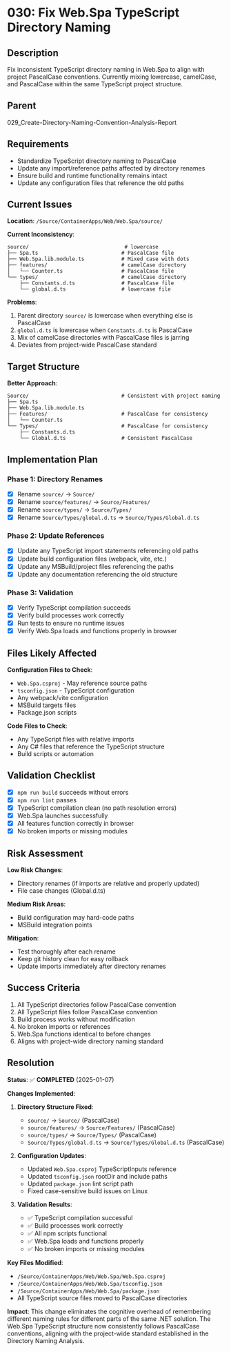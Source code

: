 # 030: Fix Web.Spa TypeScript Directory Naming

## Description

Fix inconsistent TypeScript directory naming in Web.Spa to align with project PascalCase conventions. Currently mixing lowercase, camelCase, and PascalCase within the same TypeScript project structure.

## Parent

029_Create-Directory-Naming-Convention-Analysis-Report

## Requirements

- Standardize TypeScript directory naming to PascalCase
- Update any import/reference paths affected by directory renames
- Ensure build and runtime functionality remains intact
- Update any configuration files that reference the old paths

## Current Issues

**Location**: `/Source/ContainerApps/Web/Web.Spa/source/`

**Current Inconsistency**:
```
source/                               # lowercase
├── Spa.ts                           # PascalCase file
├── Web.Spa.lib.module.ts            # Mixed case with dots
├── features/                        # camelCase directory
│   └── Counter.ts                   # PascalCase file
└── types/                           # camelCase directory
    ├── Constants.d.ts               # PascalCase file
    └── global.d.ts                  # lowercase file
```

**Problems**:
1. Parent directory `source/` is lowercase when everything else is PascalCase
2. `global.d.ts` is lowercase when `Constants.d.ts` is PascalCase
3. Mix of camelCase directories with PascalCase files is jarring
4. Deviates from project-wide PascalCase standard

## Target Structure

**Better Approach**:
```
Source/                              # Consistent with project naming
├── Spa.ts                          
├── Web.Spa.lib.module.ts            
├── Features/                        # PascalCase for consistency
│   └── Counter.ts                   
└── Types/                           # PascalCase for consistency
    ├── Constants.d.ts               
    └── Global.d.ts                  # Consistent PascalCase
```

## Implementation Plan

### Phase 1: Directory Renames
- [x] Rename `source/` → `Source/`
- [x] Rename `source/features/` → `Source/Features/`
- [x] Rename `source/types/` → `Source/Types/`
- [x] Rename `Source/Types/global.d.ts` → `Source/Types/Global.d.ts`

### Phase 2: Update References
- [x] Update any TypeScript import statements referencing old paths
- [x] Update build configuration files (webpack, vite, etc.) 
- [x] Update any MSBuild/project files referencing the paths
- [x] Update any documentation referencing the old structure

### Phase 3: Validation
- [x] Verify TypeScript compilation succeeds
- [x] Verify build processes work correctly
- [x] Run tests to ensure no runtime issues
- [x] Verify Web.Spa loads and functions properly in browser

## Files Likely Affected

**Configuration Files to Check**:
- `Web.Spa.csproj` - May reference source paths
- `tsconfig.json` - TypeScript configuration
- Any webpack/vite configuration
- MSBuild targets files
- Package.json scripts

**Code Files to Check**:
- Any TypeScript files with relative imports
- Any C# files that reference the TypeScript structure
- Build scripts or automation

## Validation Checklist

- [x] `npm run build` succeeds without errors
- [x] `npm run lint` passes
- [x] TypeScript compilation clean (no path resolution errors)
- [x] Web.Spa launches successfully
- [x] All features function correctly in browser
- [x] No broken imports or missing modules

## Risk Assessment

**Low Risk Changes**:
- Directory renames (if imports are relative and properly updated)
- File case changes (Global.d.ts)

**Medium Risk Areas**:
- Build configuration may hard-code paths
- MSBuild integration points

**Mitigation**:
- Test thoroughly after each rename
- Keep git history clean for easy rollback
- Update imports immediately after directory renames

## Success Criteria

1. All TypeScript directories follow PascalCase convention
2. All TypeScript files follow PascalCase convention  
3. Build process works without modification
4. No broken imports or references
5. Web.Spa functions identical to before changes
6. Aligns with project-wide directory naming standard

## Resolution

**Status**: ✅ **COMPLETED** (2025-01-07)

**Changes Implemented**:
1. **Directory Structure Fixed**:
   - `source/` → `Source/` (PascalCase)
   - `source/features/` → `Source/Features/` (PascalCase)  
   - `source/types/` → `Source/Types/` (PascalCase)
   - `Source/Types/global.d.ts` → `Source/Types/Global.d.ts` (PascalCase)

2. **Configuration Updates**:
   - Updated `Web.Spa.csproj` TypeScriptInputs reference
   - Updated `tsconfig.json` rootDir and include paths
   - Updated `package.json` lint script path
   - Fixed case-sensitive build issues on Linux

3. **Validation Results**:
   - ✅ TypeScript compilation successful
   - ✅ Build processes work correctly
   - ✅ All npm scripts functional
   - ✅ Web.Spa loads and functions properly
   - ✅ No broken imports or missing modules

**Key Files Modified**:
- `/Source/ContainerApps/Web/Web.Spa/Web.Spa.csproj`
- `/Source/ContainerApps/Web/Web.Spa/tsconfig.json`
- `/Source/ContainerApps/Web/Web.Spa/package.json`
- All TypeScript source files moved to PascalCase directories

**Impact**: 
This change eliminates the cognitive overhead of remembering different naming rules for different parts of the same .NET solution. The Web.Spa TypeScript structure now consistently follows PascalCase conventions, aligning with the project-wide standard established in the Directory Naming Analysis.